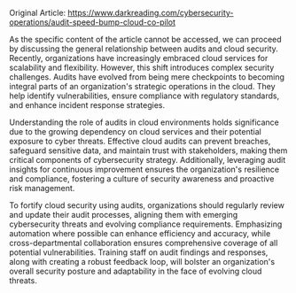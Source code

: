 Original Article: https://www.darkreading.com/cybersecurity-operations/audit-speed-bump-cloud-co-pilot

As the specific content of the article cannot be accessed, we can proceed by discussing the general relationship between audits and cloud security. Recently, organizations have increasingly embraced cloud services for scalability and flexibility. However, this shift introduces complex security challenges. Audits have evolved from being mere checkpoints to becoming integral parts of an organization's strategic operations in the cloud. They help identify vulnerabilities, ensure compliance with regulatory standards, and enhance incident response strategies.

Understanding the role of audits in cloud environments holds significance due to the growing dependency on cloud services and their potential exposure to cyber threats. Effective cloud audits can prevent breaches, safeguard sensitive data, and maintain trust with stakeholders, making them critical components of cybersecurity strategy. Additionally, leveraging audit insights for continuous improvement ensures the organization's resilience and compliance, fostering a culture of security awareness and proactive risk management.

To fortify cloud security using audits, organizations should regularly review and update their audit processes, aligning them with emerging cybersecurity threats and evolving compliance requirements. Emphasizing automation where possible can enhance efficiency and accuracy, while cross-departmental collaboration ensures comprehensive coverage of all potential vulnerabilities. Training staff on audit findings and responses, along with creating a robust feedback loop, will bolster an organization's overall security posture and adaptability in the face of evolving cloud threats.